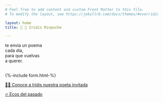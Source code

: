 ```yaml
---
# Feel free to add content and custom Front Matter to this file.
# To modify the layout, see https://jekyllrb.com/docs/themes/#overriding-theme-defaults

layout: home
title: 🌈 💎 Iridis Rinpoche

---
```


te envía un poema <br/>
cada día, <br/>
para que vuelvas <br/>
a querer. <br/>
<br/>


{%-include form.html-%}

<a href="/about">👩‍🎨 Conoce a Iridis nuestra poeta invitada</a>  


<a href="/poemas">🔥 Ecos del pasado</a>  

